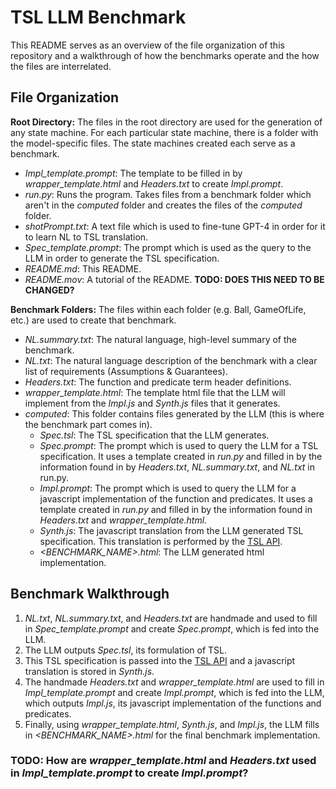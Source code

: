 # TSL LLM Benchmark
This README serves as an overview of the file organization of this repository and a walkthrough of how the benchmarks operate and the how the files are interrelated.


## File Organization
**Root Directory:** The files in the root directory are used for the generation of any state machine. For each particular state machine, there is a folder with the model-specific files. The state machines created each serve as a benchmark.
- *Impl_template.prompt*: The template to be filled in by *wrapper_template.html* and *Headers.txt* to create *Impl.prompt*.
- *run.py*: Runs the program. Takes files from a benchmark folder which aren't in the *computed* folder and creates the files of the *computed* folder. 
- *shotPrompt.txt*: A text file which is used to fine-tune GPT-4 in order for it to learn NL to TSL translation.
- *Spec_template.prompt*: The prompt which is used as the query to the LLM in order to generate the TSL specification.
- *README.md*: This README.
- *README.mov*: A tutorial of the README. **TODO: DOES THIS NEED TO BE CHANGED?**

**Benchmark Folders:** The files within each folder (e.g. Ball, GameOfLife, etc.) are used to create that benchmark.
- *NL.summary.txt*: The natural language, high-level summary of the benchmark.
- *NL.txt*: The natural language description of the benchmark with a clear list of requirements (Assumptions & Guarantees).
- *Headers.txt*: The function and predicate term header definitions.
- *wrapper_template.html*: The template html file that the LLM will implement from the *Impl.js* and *Synth.js* files that it generates.
- *computed*: This folder contains files generated by the LLM (this is where the benchmark part comes in).
    - *Spec.tsl*: The TSL specification that the LLM generates.
    - *Spec.prompt*: The prompt which is used to query the LLM for a TSL specification. It uses a template created in *run.py* and filled in by the information found in by *Headers.txt*, *NL.summary.txt*, and *NL.txt* in run.py.
    - *Impl.prompt*: The prompt which is used to query the LLM for a javascript implementation of the function and predicates. It uses a template created in *run.py* and filled in by the information found in *Headers.txt* and *wrapper_template.html*.
    - *Synth.js*: The javascript translation from the LLM generated TSL specification. This translation is performed by the [TSL API](https://barnard-pl-labs.github.io/tsl-api/).
    - *<BENCHMARK_NAME>.html*: The LLM generated html implementation.


## Benchmark Walkthrough
1. *NL.txt*, *NL.summary.txt*, and *Headers.txt* are handmade and used to fill in *Spec_template.prompt* and create *Spec.prompt*, which is fed into the LLM. 
2. The LLM outputs *Spec.tsl*, its formulation of TSL.
3. This TSL specification is passed into the [TSL API](https://barnard-pl-labs.github.io/tsl-api/) and a javascript translation is stored in *Synth.js*. 
4. The handmade *Headers.txt* and *wrapper_template.html* are used to fill in *Impl_template.prompt* and create *Impl.prompt*, which is fed into the LLM, which outputs *Impl.js*, its javascript implementation of the functions and predicates. 
6. Finally, using *wrapper_template.html*, *Synth.js*, and *Impl.js*, the LLM fills in *<BENCHMARK_NAME>.html* for the final benchmark implementation.


### TODO: How are *wrapper_template.html* and *Headers.txt* used in *Impl_template.prompt* to create *Impl.prompt*? 